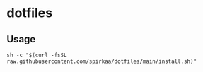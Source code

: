 # dotfiles

## Usage

```shell
sh -c "$(curl -fsSL raw.githubusercontent.com/spirkaa/dotfiles/main/install.sh)"
```
